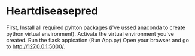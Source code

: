 # Heartdiseasepred
First, Install all required pyhton packages (i've ussed anaconda to create python virtual environment).
Activate the virtual environment you've created.
Run the flask appication (Run App.py)
Open your browser and go to http://127.0.0.1:5000/.
